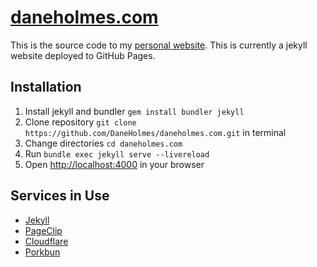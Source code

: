 # [daneholmes.com](https://daneholmes.com)
This is the source code to my [personal website](https://daneholmes.com).
This is currently a jekyll website deployed to GitHub Pages.

## Installation
1. Install jekyll and bundler ```gem install bundler jekyll```
2. Clone repository ```git clone https://github.com/DaneHolmes/daneholmes.com.git``` in terminal
3. Change directories ```cd daneholmes.com```
4. Run ```bundle exec jekyll serve --livereload```
5. Open [http://localhost:4000](http://localhost:4000) in your browser

## Services in Use
* [Jekyll](https://github.com/jekyll/jekyll)
* [PageClip](https://pageclip.co)
* [Cloudflare](https://cloudflare.com)
* [Porkbun](https://porkbun.com)
